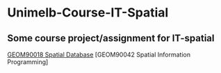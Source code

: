 # Unimelb-Course-IT-Spatial
## Some course project/assignment for IT-spatial

[GEOM90018 Spatial Database](https://github.com/Whoscbk/Unimelb-Course-IT-Spatial/tree/master/GEOM90018)
[GEOM90042 Spatial Information Programming]
